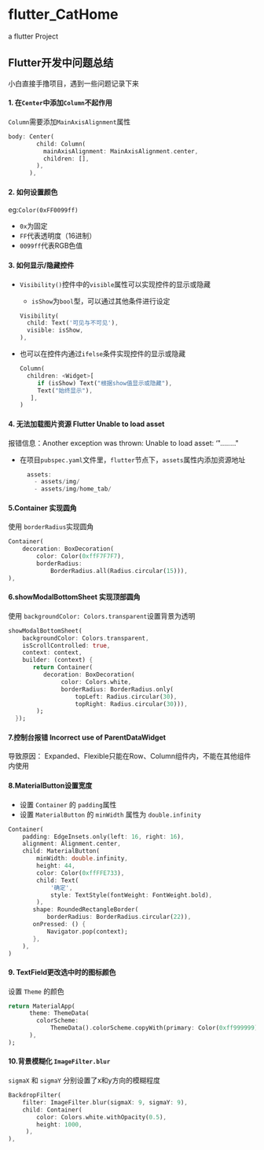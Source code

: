 # flutter_CatHome
a flutter Project

## Flutter开发中问题总结
小白直接手撸项目，遇到一些问题记录下来

#### 1. 在`Center`中添加`Column`不起作用

`Column`需要添加`MainAxisAlignment`属性

```dart
body: Center(
        child: Column(
          mainAxisAlignment: MainAxisAlignment.center,
          children: [],
        ),
      ),
```



#### 2. 如何设置颜色

eg:`Color(0xFF0099ff)`

- `0x`为固定
- `FF`代表透明度（16进制）
- `0099ff`代表RGB色值



#### 3. 如何显示/隐藏控件

- `Visibility()`控件中的`visible`属性可以实现控件的显示或隐藏

  - `isShow`为`bool`型，可以通过其他条件进行设定

  ```dart
  Visibility(
    child: Text('可见与不可见'),
    visible: isShow,
  ),
  ```

- 也可以在控件内通过`ifelse`条件实现控件的显示或隐藏

  ```dart
  Column(
    children: <Widget>[
       if (isShow) Text("根据show值显示或隐藏"),
       Text("始终显示"),
     ],
  )
  ```



#### 4. 无法加载图片资源 Flutter Unable to load asset

报错信息：Another exception was thrown: Unable to load asset: ‘"........"

- 在项目`pubspec.yaml`文件里，`flutter`节点下，`assets`属性内添加资源地址

  ```  dart
    assets:
      - assets/img/
      - assets/img/home_tab/
  ```

#### 5.Container 实现圆角
使用 `borderRadius`实现圆角
``` dart
Container(
    decoration: BoxDecoration(
        color: Color(0xffF7F7F7),
        borderRadius:
            BorderRadius.all(Radius.circular(15))),
),
```

#### 6.showModalBottomSheet 实现顶部圆角
使用 `backgroundColor: Colors.transparent`设置背景为透明
``` dart
showModalBottomSheet(
    backgroundColor: Colors.transparent,
    isScrollControlled: true,
    context: context,
    builder: (context) {
       return Container(
          decoration: BoxDecoration(
               color: Colors.white,
               borderRadius: BorderRadius.only(
                   topLeft: Radius.circular(30),
                   topRight: Radius.circular(30))),
        );
  });
```

#### 7.控制台报错 Incorrect use of ParentDataWidget
导致原因：
Expanded、Flexible只能在Row、Column组件内，不能在其他组件内使用

#### 8.MaterialButton设置宽度
- 设置 `Container`  的 `padding`属性
- 设置 `MaterialButton` 的 `minWidth` 属性为 `double.infinity`
``` dart
Container(
    padding: EdgeInsets.only(left: 16, right: 16),
    alignment: Alignment.center,
    child: MaterialButton(
        minWidth: double.infinity,
        height: 44,
        color: Color(0xffFFE733),
        child: Text(
            '确定',
            style: TextStyle(fontWeight: FontWeight.bold),
        ),
       shape: RoundedRectangleBorder(
           borderRadius: BorderRadius.circular(22)),
       onPressed: () {
           Navigator.pop(context);
       },
    ),
)
```


#### 9. TextField更改选中时的图标颜色
设置 `Theme` 的颜色
```dart
return MaterialApp(
      theme: ThemeData(
        colorScheme:
            ThemeData().colorScheme.copyWith(primary: Color(0xff999999)),
      ),
);
```

#### 10.背景模糊化 `ImageFilter.blur`
`sigmaX` 和 `sigmaY` 分别设置了x和y方向的模糊程度
```dart
BackdropFilter(
    filter: ImageFilter.blur(sigmaX: 9, sigmaY: 9),
    child: Container(
        color: Colors.white.withOpacity(0.5),
        height: 1000,
     ),
),
```




